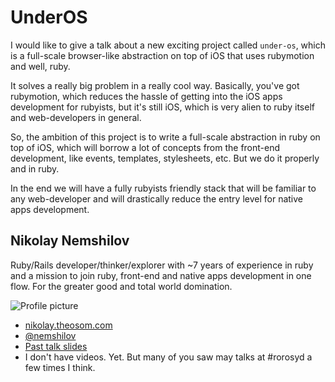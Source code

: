 # UnderOS

I would like to give a talk about a new exciting project called `under-os`, which is a full-scale browser-like abstraction on top of iOS that uses rubymotion and well, ruby.

It solves a really big problem in a really cool way. Basically, you've got rubymotion, which reduces the hassle of getting into the iOS apps development for rubyists, but it's still iOS, which is very alien to ruby itself and web-developers in general.

So, the ambition of this project is to write a full-scale abstraction in ruby on top of iOS, which will borrow a lot of concepts from the front-end development, like events, templates, stylesheets, etc. But we do it properly and in ruby.

In the end we will have a fully rubyists friendly stack that will be familiar to any web-developer and will drastically reduce the entry level for native apps development.


## Nikolay Nemshilov

Ruby/Rails developer/thinker/explorer with ~7 years of experience in ruby and a mission to join ruby, front-end and native apps development in one flow. For the greater good and total world domination.

![Profile picture](https://raw.github.com/rubyaustralia/rubyconfau-2013-cfp/master/talk-nikolay_nemshilov-under_os/profile_picture.jpg)

- [nikolay.theosom.com](http://nikolay.theosom.com)
- [@nemshilov](https://twitter.com/nemshilov)
- [Past talk slides](https://speakerdeck.com/madrabbit/software-design-by-stories)
- I don't have videos. Yet. But many of you saw may talks at #rorosyd a few times I think.
